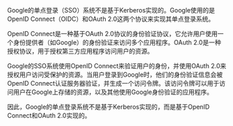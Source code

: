 
Google的单点登录（SSO）系统不是基于Kerberos实现的。Google使用的是OpenID Connect（OIDC）和OAuth 2.0这两个协议来实现其单点登录系统。


OpenID Connect是一种基于OAuth 2.0协议的身份验证协议，它允许用户使用一个身份提供者（如Google）的身份验证来访问多个应用程序。OAuth 2.0是一种授权协议，用于授权第三方应用程序访问用户的资源。


Google的SSO系统使用OpenID Connect来验证用户的身份，并使用OAuth 2.0来授权用户访问受保护的资源。当用户登录到Google时，他们的身份验证信息会被OpenID Connect认证服务器验证，并生成一个访问令牌。该访问令牌可以用于访问用户在Google上存储的资源，以及其他使用Google身份验证的应用程序。


因此，Google的单点登录系统不是基于Kerberos实现的，而是基于OpenID Connect和OAuth 2.0实现的。